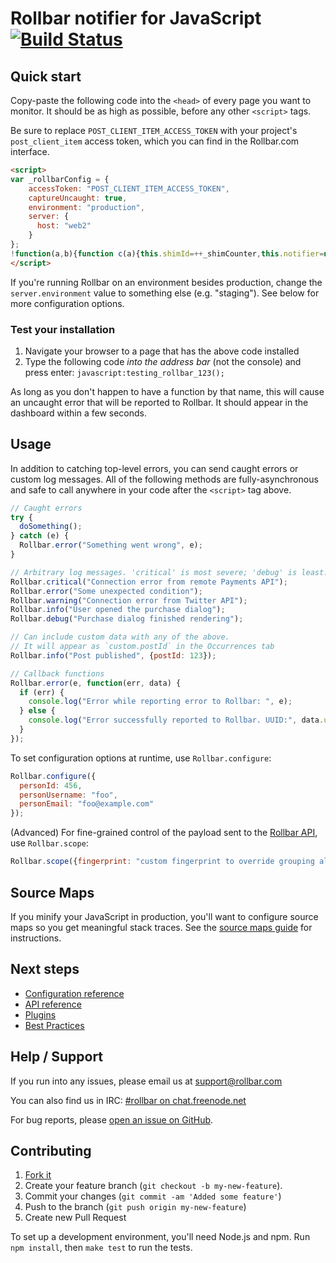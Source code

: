 # Rollbar notifier for JavaScript [![Build Status](https://api.travis-ci.org/rollbar/rollbar.js.png?branch=master)](https://travis-ci.org/rollbar/rollbar.js)

<!-- Sub:[TOC] -->

## Quick start

Copy-paste the following code into the ```<head>``` of every page you want to monitor. It should be as high as possible, before any other ```<script>``` tags.

<!-- RemoveNextIfProject -->
Be sure to replace ```POST_CLIENT_ITEM_ACCESS_TOKEN``` with your project's ```post_client_item``` access token, which you can find in the Rollbar.com interface.

<!-- EditableTextAreaStart -->
<!-- RemoveNext -->
```html
<script>
var _rollbarConfig = {
    accessToken: "POST_CLIENT_ITEM_ACCESS_TOKEN",
    captureUncaught: true,
    environment: "production",
    server: {
      host: "web2"
    }
};
!function(a,b){function c(a){this.shimId=++_shimCounter,this.notifier=null,this.parentShim=a}function d(b){var d=c;return function(){if(this.notifier)return this.notifier[b].apply(this.notifier,arguments);var c=this,e="scope"===b;e&&(c=new d(this));var f=Array.prototype.slice.call(arguments,0),g={shim:c,method:b,args:f,ts:new Date};return a.RollbarShimQueue.push(g),e?c:void 0}}_shimCounter=0,c.VERSION="1.0.0-beta1",c.init=function(a,b){if("object"==typeof a.Rollbar)return a.Rollbar;a.RollbarShimQueue=[],b=b||{};var d=new c;if(d.configure(b),b.captureUncaught){var e=a.onerror;a.onerror=function(){d.uncaughtError.apply(d,arguments),e&&e.apply(a,arguments)}}return a.Rollbar=d,d},c.prototype.loadFull=function(a,b,c,d){var e=function(){var a=b.createElement("script"),e=b.getElementsByTagName("script")[0];a.src=d,a.async=!c,a.onload=f,e.parentNode.insertBefore(a,e)},f=function(){if(void 0===a._rollbarPayloadQueue)for(var b,c,d,e,f=new Error("rollbar.js did not load");b=a.RollbarShimQueue.shift();)for(d=b.args,e=0;e<d.length;++e)if(c=d[e],"function"==typeof c){c(f);break}};c?e():a.addEventListener?a.addEventListener("load",e,!1):a.attachEvent("onload",e)};for(var e="log,debug,info,warning,error,critical,global,configure,scope,uncaughtError".split(","),f=0;f<e.length;++f)c.prototype[e[f]]=d(e[f]);var g="//d37gvrvc0wt4s1.cloudfront.net/js/v1.0/rollbar.min.js",h=c.init(a,_rollbaConfig);h.loadFull(a,b,!0,g)}(window,document);
</script>
```
<!-- RemovePrev -->
<!-- EditableTextAreaEnd -->

If you're running Rollbar on an environment besides production, change the ```server.environment``` value to something else (e.g. "staging"). See below for more configuration options.
  
### Test your installation

1. Navigate your browser to a page that has the above code installed
2. Type the following code *into the address bar* (not the console) and press enter: ```javascript:testing_rollbar_123();```

As long as you don't happen to have a function by that name, this will cause an uncaught error that will be reported to Rollbar. It should appear in the dashboard within a few seconds.

## Usage

In addition to catching top-level errors, you can send caught errors or custom log messages. All of the following methods are fully-asynchronous and safe to call anywhere in your code after the ```<script>``` tag above.

```js
// Caught errors
try {
  doSomething();
} catch (e) {
  Rollbar.error("Something went wrong", e);
}

// Arbitrary log messages. 'critical' is most severe; 'debug' is least.
Rollbar.critical("Connection error from remote Payments API");
Rollbar.error("Some unexpected condition");
Rollbar.warning("Connection error from Twitter API");
Rollbar.info("User opened the purchase dialog");
Rollbar.debug("Purchase dialog finished rendering");

// Can include custom data with any of the above.
// It will appear as `custom.postId` in the Occurrences tab
Rollbar.info("Post published", {postId: 123});

// Callback functions
Rollbar.error(e, function(err, data) {
  if (err) {
    console.log("Error while reporting error to Rollbar: ", e);
  } else {
    console.log("Error successfully reported to Rollbar. UUID:", data.uuid);
  }
});
```

To set configuration options at runtime, use `Rollbar.configure`:

```js
Rollbar.configure({
  personId: 456,
  personUsername: "foo",
  personEmail: "foo@example.com"
});
```

(Advanced) For fine-grained control of the payload sent to the [Rollbar API](https://rollbar.com/docs/api_items/), use `Rollbar.scope`:

```js
Rollbar.scope({fingerprint: "custom fingerprint to override grouping algorithm"}).error(err);
```

## Source Maps

If you minify your JavaScript in production, you'll want to configure source maps so you get meaningful stack traces. See the [source maps guide](https://rollbar.com/docs/guides_sourcemaps/) for instructions.

## Next steps

- [Configuration reference](https://rollbar.com/docs/notifier/rollbar.js/configuration)
- [API reference](https://rollbar.com/docs/notifier/rollbar.js/api)
- [Plugins](https://rollbar.com/docs/notifier/rollbar.js/plugins)
- [Best Practices](https://rollbar.com/docs/notifier/rollbar.js/bestpractices)

## Help / Support

If you run into any issues, please email us at [support@rollbar.com](mailto:support@rollbar.com)

You can also find us in IRC: [#rollbar on chat.freenode.net](irc://chat.freenode.net/rollbar)

For bug reports, please [open an issue on GitHub](https://github.com/rollbar/rollbar.js/issues/new).

## Contributing

1. [Fork it](https://github.com/rollbar/rollbar.js)
2. Create your feature branch (```git checkout -b my-new-feature```).
3. Commit your changes (```git commit -am 'Added some feature'```)
4. Push to the branch (```git push origin my-new-feature```)
5. Create new Pull Request

To set up a development environment, you'll need Node.js and npm. Run `npm install`, then `make test` to run the tests.
